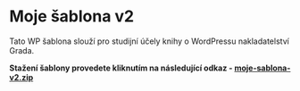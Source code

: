 # Moje šablona v2

Tato WP šablona slouží pro studijní účely knihy o WordPressu nakladatelství Grada.

**Stažení šablony provedete kliknutím na následující odkaz - [moje-sablona-v2.zip](https://github.com/adam-laita/moje-sablona-v2/releases/latest/download/moje-sablona-v2.zip)**
